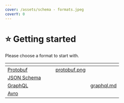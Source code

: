 ```yaml
---
cover: /assets/schema - formats.jpeg
coverY: 0
---
```


# ⭐ Getting started

Please choose a format to start with.

<table data-card-size="large" data-view="cards"><thead><tr><th></th><th data-hidden></th><th data-hidden></th><th data-hidden data-type="files"></th><th data-hidden data-card-target data-type="content-ref"></th></tr></thead><tbody><tr><td><a href="protobuf.md">Protobuf</a></td><td></td><td></td><td><a href="/assets/protobuf.png">protobuf.png</a></td><td></td></tr><tr><td><a href="json-schema.md">JSON Schema</a></td><td></td><td></td><td></td><td></td></tr><tr><td><a href="graphql.md#getting-started">GraphQL</a></td><td></td><td></td><td></td><td><a href="graphql.md">graphql.md</a></td></tr><tr><td><a href="avro.md">Avro</a></td><td></td><td></td><td></td><td></td></tr></tbody></table>

<figure><img src="/assets/Screen Shot 2023-01-23 at 22.27.23.png" alt=""><figcaption></figcaption></figure>
